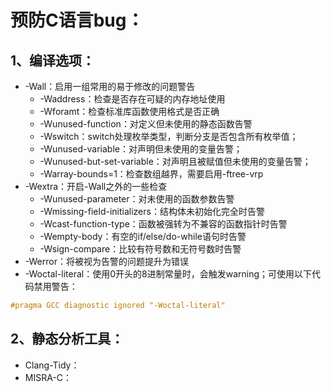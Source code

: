 # 预防C语言bug：

## 1、编译选项：

- -Wall：启用一组常用的易于修改的问题警告
  - -Waddress：检查是否存在可疑的内存地址使用
  - -Wforamt：检查标准库函数使用格式是否正确
  - -Wunused-function：对定义但未使用的静态函数告警
  - -Wswitch：switch处理枚举类型，判断分支是否包含所有枚举值；
  - -Wunused-variable：对声明但未使用的变量告警；
  - -Wunused-but-set-variable：对声明且被赋值但未使用的变量告警；
  - -Warray-bounds=1：检查数组越界，需要启用-ftree-vrp
- -Wextra：开启-Wall之外的一些检查
  - -Wunused-parameter：对未使用的函数参数告警
  - -Wmissing-field-initializers：结构体未初始化完全时告警
  - -Wcast-function-type：函数被强转为不兼容的函数指针时告警
  - -Wempty-body：有空的if/else/do-while语句时告警
  - -Wsign-compare：比较有符号数和无符号数时告警
- -Werror：将被视为告警的问题提升为错误
- -Woctal-literal：使用0开头的8进制常量时，会触发warning；可使用以下代码禁用警告：
```c
#pragma GCC diagnostic ignored "-Woctal-literal"
```

## 2、静态分析工具：

- Clang-Tidy：
- MISRA-C：